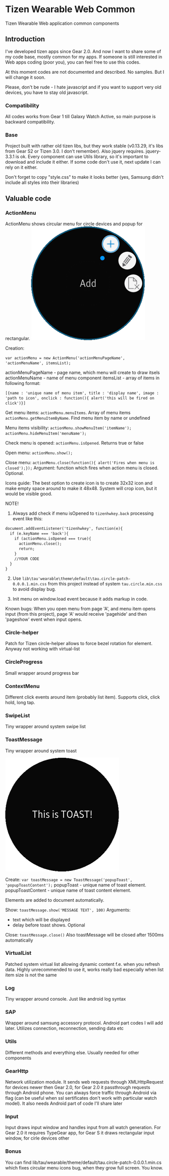 # Tizen Wearable Web Common
Tizen Wearable Web application common components

## Introduction
I've developed tizen apps since Gear 2.0. And now I want to share some of my code base, mostly common for my apps. If someone is still interested in Web apps coding (poor you), you can feel free to use this codes.

At this moment codes are not documented and described. No samples. But I will change it soon.

Please, don't be rude - I hate javascript and if you want to support very old devices, you have to stay old javascript.

### Compatibility
All codes works from Gear 1 till Galaxy Watch Active, so main purpose is backward compatibility.

### Base
Project built with rather old tizen libs, but they work stable (v0.13.29, it's libs from Gear S2 or Tizen 3.0. I don't remember). Also jquery requires. jquery-3.3.1 is ok. Every component can use Utils library, so it's important to download and include it either. If some code don't use it, next update I can rely on it either.

Don't forget to copy "style.css" to make it looks better (yes, Samsung didn't include all styles into their libraries)



## Valuable code
### ActionMenu
ActionMenu shows circular menu for circle devices and popup for rectangular.
![ActionMenu](/screenshots/actionMenu.png)

Creation: 
```
var actionMenu = new ActionMenu('actionMenuPageName', 'actionMenuName', itemsList);
```
actionMenuPageName - page name, which menu will create to draw itsels
actionMenuName - name of menu component
itemsList - array of items in following format:
```
[{name : 'unique name of menu item', title : 'display name', image : 'path to icon', onclick : function(){ alert('this will be fired on click')}]
```
Get menu items:
`actionMenu.menuItems`. Array of menu items
`actionMenu.getMenuItemByName`. Find menu item by name or undefined


Menu items visibility:
`actionMenu.showMenuItem('itemName');`
`actionMenu.hideMenuItem('menuName');`

Check menu is opened:
`actionMenu.isOpened`. Returns true or false

Open menu:
`actionMenu.show();`

Close menu:
`actionMenu.close(function(){ alert('Fires when menu is closed');});`
Argument: function which fires when action menu is closed. Optional.

Icons guide:
The best option to create icon is to create 32x32 icon and make empty space around to make it 48x48. System will crop icon, but it would be visible good.

NOTE!
1. Always add check if menu isOpened to `tizenhwkey.back` processing event like this:
```
document.addEventListener('tizenhwkey', function(e){
  if (e.keyName === 'back'){
    if (actionMenu.isOpened === true){
      actionMenu.close();
      return;
    }
    //YOUR CODE
  }
}
```
2. Use `lib\tau'wearable\theme\default\tau.circle-patch-0.0.0.1.min.css` from this project instead of system `tau.circle.min.css` to avoid display bug.

3. Init menu on window.load event because it adds markup in code.

Known bugs:
When you open menu from page 'A', and menu item opens input (from this project), page 'A' would receive 'pagehide' and then 'pageshow' event when input opens.

### Circle-helper
Patch for Tizen circle-helper allows to force bezel rotation for element. Anyway not working with virtual-list

### CircleProgress
Small wrapper around progress bar

### ContextMenu
Different click events around item (probably list item). Supports click, click hold, long tap.

### SwipeList
Tiny wrapper around system swipe list

### ToastMessage
Tiny wrapper around system toast

![ToastMessage](/screenshots/toastMessage.png)

Create:
``var toastMessage = new ToastMessage('popupToast', 'popupToastContent');``
popupToast - unique name of toast element.
popupToastContent - unique name of toast content element.

Elements are added to document automatically.

Show:
``toastMessage.show('MESSAGE TEXT', 100)``
Arguments:
  - text which will be displayed
  - delay before toast shows. Optional

Close:
``toastMessage.close()``
Also toastMessage will be closed after 1500ms automatically
 

### VirtualList
Patched system virtual list allowing dynamic content f.e. when you refresh data. Highly unrecommended to use it, works really bad especially when list item size is not the same

### Log
Tiny wrapper around console. Just like android log syntax

### SAP
Wrapper around samsung accessory protocol. Android part codes I will add later. Utilizes connection, reconnection, sending data etc

### Utils
Different methods and everything else. Usually needed for other components

### GearHttp
Network utilization module. It sends web requests through XMLHttpRequest for devices newer then Gear 2.0, for Gear 2.0 it passthrough requests through Android phone. You can always force traffic through Android via flag (can be useful when ssl sertificates don't work with particular watch model). It also needs Android part of code I'll share later

### Input
Input draws input window and handles input from all watch generation. For Gear 2.0 it requires TypeGear app, for Gear S it draws rectangular input window, for cirle devices other

### Bonus
You can find lib/tau/wearable/theme/default/tau.circle-patch-0.0.0.1.min.cs which fixes circular menu icons bug, when they grow full screen. You know.
